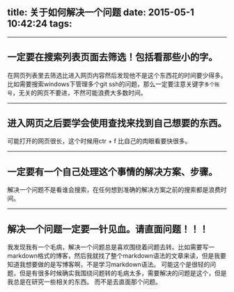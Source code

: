 title: 关于如何解决一个问题
date: 2015-05-1 10:42:24
tags:
---
-------------
## 一定要在搜索列表页面去筛选！包括看那些小的字。
在网页列表里去筛选比进入网页内容然后发现他不是这个东西花的时间要少得多。
比如需要搜索windows下管理多个git ssh的问题，那么一定要注意关键字`多个账号`，无关的网页不要进，不然可能浪费大多数时间。

-------------
## 进入网页之后要学会使用查找来找到自己想要的东西。
可能打开的网页很长，这个时候用ctr + f 比自己的肉眼看要快很多。

-------------
## 一定要有一个自己处理这个事情的解决方案、步骤。
解决一个问题不是看谁会搜索，在任何想到准确的解决方案之前的搜索都是浪费时间。

-------------
## 解决一个问题一定要一针见血。请直面问题！！！
我发现我有一个毛病，解决一个问题总是喜欢围绕着问题去转。比如需要写一markdown格式的博客，然后我就找了整个markdown语法的文章来读，但是我要知道我想要做的是写博客啊，不是学习markdown语法。
可能这个是很轻的问题，但是有很多时候确实我围绕问题转的毛病太多，需要解决的问题是这个，但是我总是在研究一些相关的东西。
而不是去直面那个问题。

